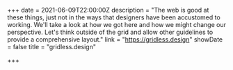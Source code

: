 +++
date = 2021-06-09T22:00:00Z
description = "The web is good at these things, just not in the ways that designers have been accustomed to working. We'll take a look at how we got here and how we might change our perspective. Let's think outside of the grid and allow other guidelines to provide a comprehensive layout."
link = "https://gridless.design"
showDate = false
title = "gridless.design"

+++
